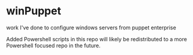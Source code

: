 # winPuppet
work I've done to configure windows servers from puppet enterprise


Added Powershell scripts in this repo will likely be redistributed to a more Powershell focused repo in the future.
